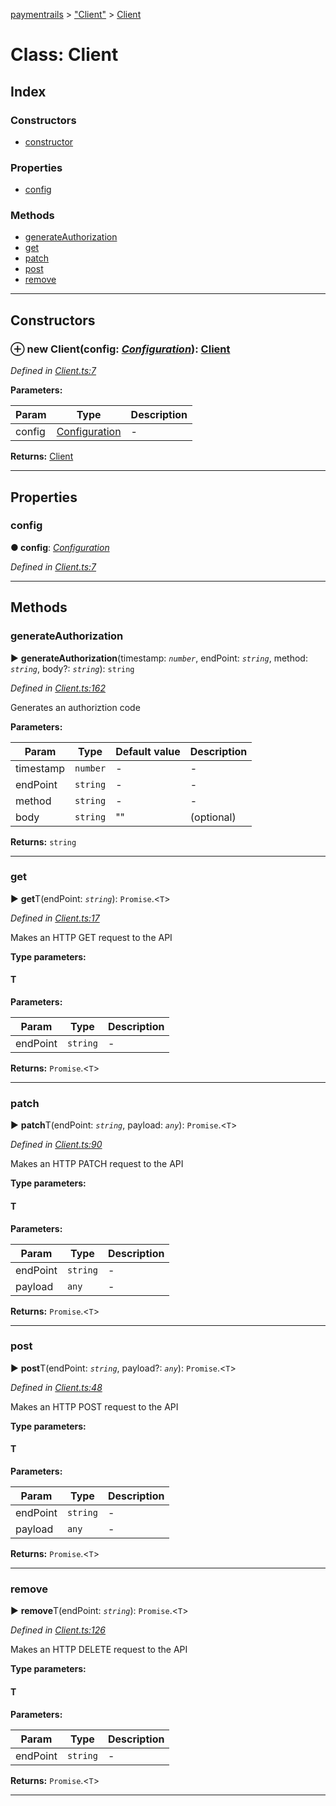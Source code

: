 [paymentrails](../README.md) > ["Client"](../modules/_client_.md) > [Client](../classes/_client_.client.md)



# Class: Client

## Index

### Constructors

* [constructor](_client_.client.md#constructor)


### Properties

* [config](_client_.client.md#config)


### Methods

* [generateAuthorization](_client_.client.md#generateauthorization)
* [get](_client_.client.md#get)
* [patch](_client_.client.md#patch)
* [post](_client_.client.md#post)
* [remove](_client_.client.md#remove)



---
## Constructors
<a id="constructor"></a>


### ⊕ **new Client**(config: *[Configuration](_configuration_.configuration.md)*): [Client](_client_.client.md)


*Defined in [Client.ts:7](https://github.com/PaymentRails/javascript-sdk/blob/e46ce8e/lib/Client.ts#L7)*



**Parameters:**

| Param | Type | Description |
| ------ | ------ | ------ |
| config | [Configuration](_configuration_.configuration.md)   |  - |





**Returns:** [Client](_client_.client.md)

---


## Properties
<a id="config"></a>

###  config

**●  config**:  *[Configuration](_configuration_.configuration.md)* 

*Defined in [Client.ts:7](https://github.com/PaymentRails/javascript-sdk/blob/e46ce8e/lib/Client.ts#L7)*





___


## Methods
<a id="generateauthorization"></a>

###  generateAuthorization

► **generateAuthorization**(timestamp: *`number`*, endPoint: *`string`*, method: *`string`*, body?: *`string`*): `string`



*Defined in [Client.ts:162](https://github.com/PaymentRails/javascript-sdk/blob/e46ce8e/lib/Client.ts#L162)*



Generates an authoriztion code


**Parameters:**

| Param | Type | Default value | Description |
| ------ | ------ | ------ | ------ |
| timestamp | `number`  | - |   - |
| endPoint | `string`  | - |   - |
| method | `string`  | - |   - |
| body | `string`  | &quot;&quot; |   (optional) |





**Returns:** `string`





___

<a id="get"></a>

###  get

► **get**T(endPoint: *`string`*): `Promise`.<`T`>



*Defined in [Client.ts:17](https://github.com/PaymentRails/javascript-sdk/blob/e46ce8e/lib/Client.ts#L17)*



Makes an HTTP GET request to the API


**Type parameters:**

#### T 
**Parameters:**

| Param | Type | Description |
| ------ | ------ | ------ |
| endPoint | `string`   |  - |





**Returns:** `Promise`.<`T`>





___

<a id="patch"></a>

###  patch

► **patch**T(endPoint: *`string`*, payload: *`any`*): `Promise`.<`T`>



*Defined in [Client.ts:90](https://github.com/PaymentRails/javascript-sdk/blob/e46ce8e/lib/Client.ts#L90)*



Makes an HTTP PATCH request to the API


**Type parameters:**

#### T 
**Parameters:**

| Param | Type | Description |
| ------ | ------ | ------ |
| endPoint | `string`   |  - |
| payload | `any`   |  - |





**Returns:** `Promise`.<`T`>





___

<a id="post"></a>

###  post

► **post**T(endPoint: *`string`*, payload?: *`any`*): `Promise`.<`T`>



*Defined in [Client.ts:48](https://github.com/PaymentRails/javascript-sdk/blob/e46ce8e/lib/Client.ts#L48)*



Makes an HTTP POST request to the API


**Type parameters:**

#### T 
**Parameters:**

| Param | Type | Description |
| ------ | ------ | ------ |
| endPoint | `string`   |  - |
| payload | `any`   |  - |





**Returns:** `Promise`.<`T`>





___

<a id="remove"></a>

###  remove

► **remove**T(endPoint: *`string`*): `Promise`.<`T`>



*Defined in [Client.ts:126](https://github.com/PaymentRails/javascript-sdk/blob/e46ce8e/lib/Client.ts#L126)*



Makes an HTTP DELETE request to the API


**Type parameters:**

#### T 
**Parameters:**

| Param | Type | Description |
| ------ | ------ | ------ |
| endPoint | `string`   |  - |





**Returns:** `Promise`.<`T`>





___


